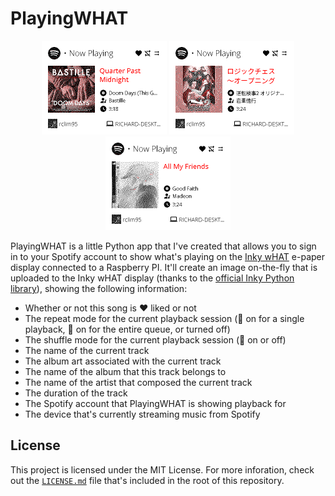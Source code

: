 # PlayingWHAT

<p align="center">
    <img src="docs/assets/preview-1.png" alt="Preview 1" width="200" />
    <img src="docs/assets/preview-2.png" alt="Preview 2" width="200" />
    <img src="docs/assets/preview-3.png" alt="Preview 3" width="200" />
</p>

PlayingWHAT is a little Python app that I've created that allows you to sign in to your Spotify account to show what's playing on the [Inky wHAT](https://shop.pimoroni.com/products/inky-what) e-paper display connected to a Raspberry PI. It'll create an image on-the-fly that is uploaded to
the Inky wHAT display (thanks to the [official Inky Python library](https://github.com/pimoroni/inky)), showing the following information:

* Whether or not this song is :heart: liked or not
* The repeat mode for the current playback session (:repeat: on for a single playback, :repeat_one: on for the entire queue, or turned off)
* The shuffle mode for the current playback session (:twisted_rightwards_arrows: on or off)
* The name of the current track
* The album art associated with the current track
* The name of the album that this track belongs to
* The name of the artist that composed the current track
* The duration of the track
* The Spotify account that PlayingWHAT is showing playback for
* The device that's currently streaming music from Spotify

## License

This project is licensed under the MIT License. For more inforation, check out the [`LICENSE.md`](LICENSE.md) file that's included in the root of this repository.
